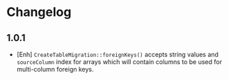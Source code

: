 Changelog
=========

1.0.1
-----

- [Enh] `CreateTableMigration::foreignKeys()` accepts string values and
  `sourceColumn` index for arrays which will contain columns to be used
  for multi-column foreign keys.
